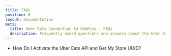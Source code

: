 ```yaml
---
title: FAQs
position: 6
layout: documentation
meta:
  title: Uber Eats Connection to HubRise - FAQs
  description: Frequently asked questions and answers about the Uber Eats integration with HubRise.
---
```


- <Link to="/apps/uber-eats/faqs/request-uber-eats-api-activation/">How Do I Activate the Uber Eats API and Get My Store UUID?</Link>
